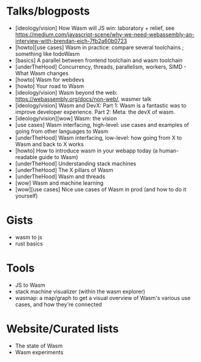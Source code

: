 # Talks/blogposts

- [ideology/vision] How Wasm will JS win: laboratory + relief, see https://medium.com/javascript-scene/why-we-need-webassembly-an-interview-with-brendan-eich-7fb2a60b0723
- [howto][use cases] Wasm in practice: compare several toolchains ; something like todoWasm
- [basics] A parallel between frontend toolchain and wasm toolchain
- [underTheHood] Concurrency, threads, parallelism, workers, SIMD - What Wasm changes
- [howto] Wasm for webdevs
- [howto] Your road to Wasm
- [ideology/vision] Wasm beyond the web: https://webassembly.org/docs/non-web/, wasmer talk
- [ideology/vision] Wasm and DevX: Part 1: Wasm is a fantastic was to improve developer experience. Part 2: Meta: the devX of wasm.
- [ideology/vision][wow] Wasm: the vision
- [use cases] Wasm interfacing, high-level: use cases and examples of going from other languages to Wasm
- [underTheHood] Wasm interfacing, low-level: how going from X to Wasm and back to X works
- [howto] How to introduce wasm in your webapp today (a human-readable guide to Wasm)
- [underTheHood] Understanding stack machines
- [underTheHood] The X pillars of Wasm
- [underTheHood] Wasm and threads
- [wow] Wasm and machine learning
- [wow][use cases] Nice use cases of Wasm in prod (and how to do it yourself)

# Gists

- wasm to js
- rust basics

# Tools

- JS to Wasm
- stack machine visualizer (within the wasm explorer)
- wasmap: a map/graph to get a visual overview of Wasm's various use cases, and how they're connected

# Website/Curated lists

- The state of Wasm
- Wasm experiments
